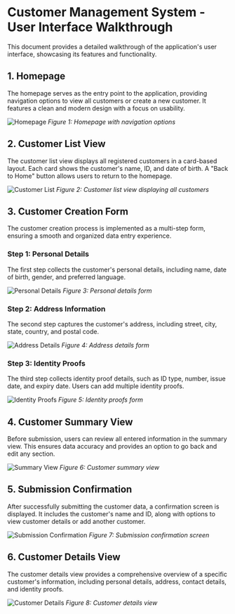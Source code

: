 # Customer Management System - User Interface Walkthrough

This document provides a detailed walkthrough of the application's user interface, showcasing its features and functionality.

## 1. Homepage

The homepage serves as the entry point to the application, providing navigation options to view all customers or create a new customer. It features a clean and modern design with a focus on usability.

![Homepage](./screenshots/screenshot(8).png)
_Figure 1: Homepage with navigation options_

## 2. Customer List View

The customer list view displays all registered customers in a card-based layout. Each card shows the customer's name, ID, and date of birth. A "Back to Home" button allows users to return to the homepage.

![Customer List](./screenshots/screenshot(1).png)
_Figure 2: Customer list view displaying all customers_

## 3. Customer Creation Form

The customer creation process is implemented as a multi-step form, ensuring a smooth and organized data entry experience.

### Step 1: Personal Details

The first step collects the customer's personal details, including name, date of birth, gender, and preferred language.

![Personal Details](./screenshots/screenshot(7).png)
_Figure 3: Personal details form_

### Step 2: Address Information

The second step captures the customer's address, including street, city, state, country, and postal code.

![Address Details](./screenshots/screenshot(6).png)
_Figure 4: Address details form_

### Step 3: Identity Proofs

The third step collects identity proof details, such as ID type, number, issue date, and expiry date. Users can add multiple identity proofs.

![Identity Proofs](./screenshots/screenshot(5).png)
_Figure 5: Identity proofs form_

## 4. Customer Summary View

Before submission, users can review all entered information in the summary view. This ensures data accuracy and provides an option to go back and edit any section.

![Summary View](./screenshots/screenshot(4).png)
_Figure 6: Customer summary view_

## 5. Submission Confirmation

After successfully submitting the customer data, a confirmation screen is displayed. It includes the customer's name and ID, along with options to view customer details or add another customer.

![Submission Confirmation](./screenshots/screenshot(2).png)
_Figure 7: Submission confirmation screen_

## 6. Customer Details View

The customer details view provides a comprehensive overview of a specific customer's information, including personal details, address, contact details, and identity proofs.

![Customer Details](./screenshots/screenshot(3).png)
_Figure 8: Customer details view_
